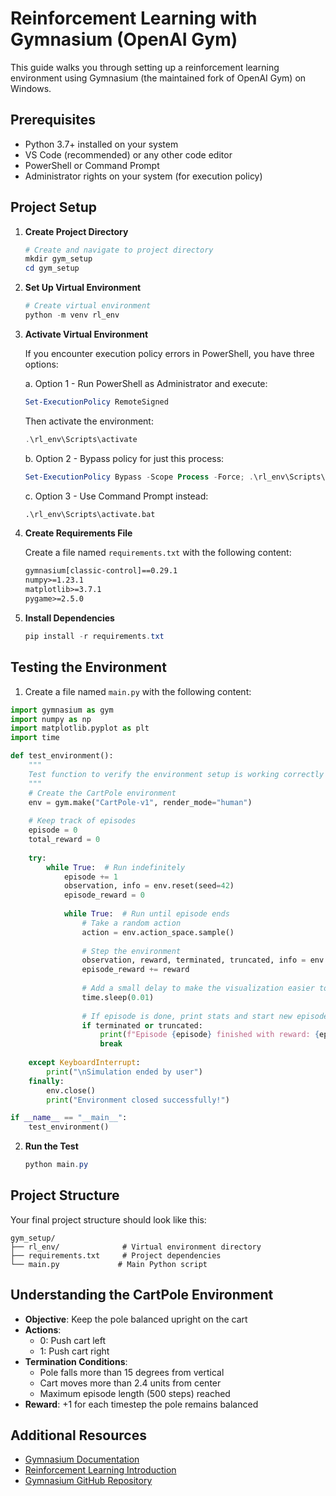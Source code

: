 # Reinforcement Learning with Gymnasium (OpenAI Gym)

This guide walks you through setting up a reinforcement learning environment using Gymnasium (the maintained fork of OpenAI Gym) on Windows.

## Prerequisites

- Python 3.7+ installed on your system
- VS Code (recommended) or any other code editor
- PowerShell or Command Prompt
- Administrator rights on your system (for execution policy)

## Project Setup

1. **Create Project Directory**
   ```powershell
   # Create and navigate to project directory
   mkdir gym_setup
   cd gym_setup
   ```

2. **Set Up Virtual Environment**
   ```powershell
   # Create virtual environment
   python -m venv rl_env
   ```

3. **Activate Virtual Environment**
   
   If you encounter execution policy errors in PowerShell, you have three options:

   a. Option 1 - Run PowerShell as Administrator and execute:
   ```powershell
   Set-ExecutionPolicy RemoteSigned
   ```
   Then activate the environment:
   ```powershell
   .\rl_env\Scripts\activate
   ```

   b. Option 2 - Bypass policy for just this process:
   ```powershell
   Set-ExecutionPolicy Bypass -Scope Process -Force; .\rl_env\Scripts\activate
   ```

   c. Option 3 - Use Command Prompt instead:
   ```cmd
   .\rl_env\Scripts\activate.bat
   ```

4. **Create Requirements File**
   
   Create a file named `requirements.txt` with the following content:
   ```txt
   gymnasium[classic-control]==0.29.1
   numpy>=1.23.1
   matplotlib>=3.7.1
   pygame>=2.5.0
   ```

5. **Install Dependencies**
   ```powershell
   pip install -r requirements.txt
   ```

## Testing the Environment

1. Create a file named `main.py` with the following content:
```python
import gymnasium as gym
import numpy as np
import matplotlib.pyplot as plt
import time

def test_environment():
    """
    Test function to verify the environment setup is working correctly
    """
    # Create the CartPole environment
    env = gym.make("CartPole-v1", render_mode="human")
    
    # Keep track of episodes
    episode = 0
    total_reward = 0
    
    try:
        while True:  # Run indefinitely
            episode += 1
            observation, info = env.reset(seed=42)
            episode_reward = 0
            
            while True:  # Run until episode ends
                # Take a random action
                action = env.action_space.sample()
                
                # Step the environment
                observation, reward, terminated, truncated, info = env.step(action)
                episode_reward += reward
                
                # Add a small delay to make the visualization easier to follow
                time.sleep(0.01)
                
                # If episode is done, print stats and start new episode
                if terminated or truncated:
                    print(f"Episode {episode} finished with reward: {episode_reward}")
                    break
    
    except KeyboardInterrupt:
        print("\nSimulation ended by user")
    finally:
        env.close()
        print("Environment closed successfully!")

if __name__ == "__main__":
    test_environment()
```

2. **Run the Test**
   ```powershell
   python main.py
   ```

## Project Structure
Your final project structure should look like this:
```
gym_setup/
├── rl_env/              # Virtual environment directory
├── requirements.txt     # Project dependencies
└── main.py             # Main Python script
```

## Understanding the CartPole Environment

- **Objective**: Keep the pole balanced upright on the cart
- **Actions**: 
  - 0: Push cart left
  - 1: Push cart right
- **Termination Conditions**:
  - Pole falls more than 15 degrees from vertical
  - Cart moves more than 2.4 units from center
  - Maximum episode length (500 steps) reached
- **Reward**: +1 for each timestep the pole remains balanced

## Additional Resources

- [Gymnasium Documentation](https://gymnasium.farama.org/)
- [Reinforcement Learning Introduction](https://spinningup.openai.com/en/latest/spinningup/rl_intro.html)
- [Gymnasium GitHub Repository](https://github.com/Farama-Foundation/Gymnasium)
